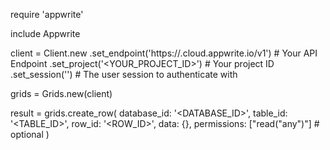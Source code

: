 require 'appwrite'

include Appwrite

client = Client.new
    .set_endpoint('https://<REGION>.cloud.appwrite.io/v1') # Your API Endpoint
    .set_project('<YOUR_PROJECT_ID>') # Your project ID
    .set_session('') # The user session to authenticate with

grids = Grids.new(client)

result = grids.create_row(
    database_id: '<DATABASE_ID>',
    table_id: '<TABLE_ID>',
    row_id: '<ROW_ID>',
    data: {},
    permissions: ["read("any")"] # optional
)
